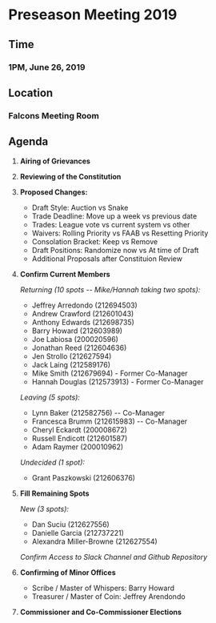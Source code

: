 # Preseason Meeting 2019

## Time

### 1PM, June 26, 2019

## Location

### Falcons Meeting Room

## Agenda

1. **Airing of Grievances**

2. **Reviewing of the Constitution**

3. **Proposed Changes:**

    * Draft Style:  Auction vs Snake
    * Trade Deadline:  Move up a week vs previous date
    * Trades:  League vote vs current system vs other
    * Waivers:  Rolling Priority vs FAAB vs Resetting Priority
    * Consolation Bracket:  Keep vs Remove
    * Draft Positions:  Randomize now vs At time of Draft
    * Additional Proposals after Constituion Review

4. **Confirm Current Members**

    *Returning (10 spots -- Mike/Hannah taking two spots):*

    * Jeffrey Arredondo (212694503)
    * Andrew Crawford (212601043)
    * Anthony Edwards (212698735)
    * Barry Howard (212603989)
    * Joe Labiosa (200020596)
    * Jonathan Reed (212604636)
    * Jen Strollo (212627594)
    * Jack Laing (212589176)
    * Mike Smith (212679694) - Former Co-Manager
    * Hannah Douglas (212573913) - Former Co-Manager

    *Leaving (5 spots):*

    * Lynn Baker (212582756) --  Co-Manager
    * Francesca Brumm (212615983) --  Co-Manager
    * Cheryl Eckardt (200008672)
    * Russell Endicott (212601587)
    * Adam Raymer (200010962)

    *Undecided (1 spot):*

    * Grant Paszkowski (212606376)

5. **Fill Remaining Spots**

    *New (3 spots):*

    * Dan Suciu (212627556)
    * Danielle Garcia (212737221)
    * Alexandra Miller-Browne (212627554)

    *Confirm Access to Slack Channel and Github Repository*

6. **Confirming of Minor Offices**

    * Scribe / Master of Whispers:  Barry Howard
    * Treasurer / Master of Coin:  Jeffrey Arendondo

7. **Commissioner and Co-Commissioner Elections**
